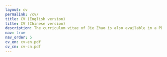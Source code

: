 ```yaml
---
layout: cv
permalink: /cv/
title: CV (English version)
title: CV (Chinese version)
description: The curriculum vitae of Jie Zhao is also available in a PDF format.
nav: true
nav_order: 5
cv_en: cv-en.pdf
cv_cn: cv-cn.pdf
---
```

